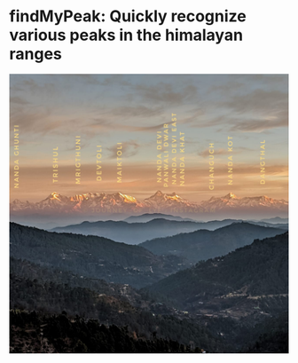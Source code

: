 # findMyPeak: Quickly recognize various peaks in the himalayan ranges


![Labelled peaks in a panorama image](/img/sample.jpeg)
